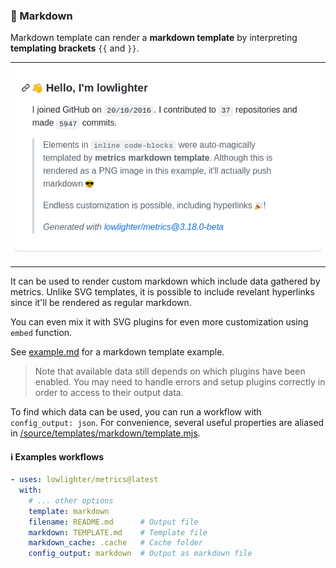 ### 📒 Markdown

Markdown template can render a **markdown template** by interpreting **templating brackets** `{{` and `}}`.

<table>
  <td align="center">
    <img src="https://github.com/lowlighter/lowlighter/blob/master/metrics.markdown.png">
    <img width="900" height="1" alt="">
  </td>
</table>

It can be used to render custom markdown which include data gathered by metrics.
Unlike SVG templates, it is possible to include revelant hyperlinks since it'll be rendered as regular markdown.

You can even mix it with SVG plugins for even more customization using `embed` function.

See [example.md](/source/templates/markdown/example.md) for a markdown template example.

> Note that available data still depends on which plugins have been enabled.
> You may need to handle errors and setup plugins correctly in order to access to their output data.

To find which data can be used, you can run a workflow with `config_output: json`.
For convenience, several useful properties are aliased in [/source/templates/markdown/template.mjs](/source/templates/markdown/template.mjs).

#### ℹ️ Examples workflows

```yaml
- uses: lowlighter/metrics@latest
  with:
    # ... other options
    template: markdown
    filename: README.md      # Output file
    markdown: TEMPLATE.md    # Template file
    markdown_cache: .cache   # Cache folder
    config_output: markdown  # Output as markdown file
```
